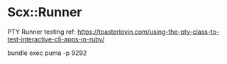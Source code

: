 # Scx::Runner

PTY Runner testing ref: https://toasterlovin.com/using-the-pty-class-to-test-interactive-cli-apps-in-ruby/


 bundle exec puma -p 9292  
